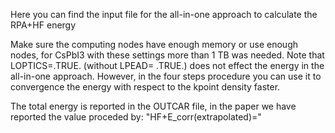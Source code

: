 Here you can find the input file for the all-in-one approach to calculate the RPA+HF energy

Make sure the computing nodes have enough memory or use enough nodes, for CsPbI3 with these settings more than 1 TB was needed.
Note that LOPTICS=.TRUE. (without LPEAD= .TRUE.) does not effect the energy in the all-in-one approach. However, in the four steps procedure you can use it to convergence the energy with respect to the kpoint density faster.

The total energy is reported in the OUTCAR file, in the paper we have reported the value proceded by: "HF+E_corr(extrapolated)="
